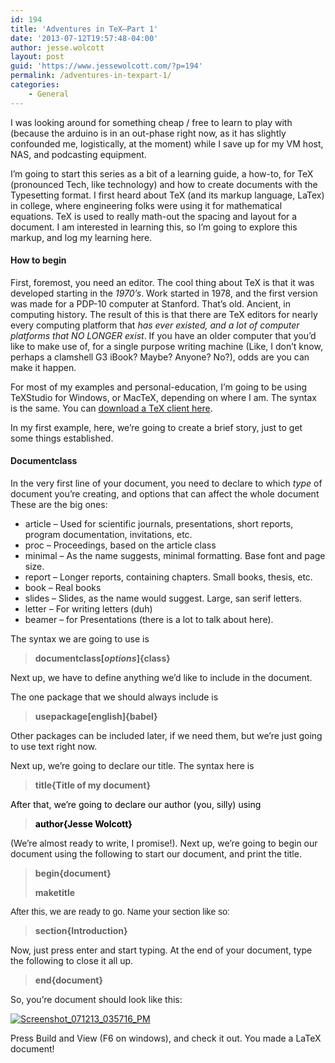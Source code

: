 ```yaml
---
id: 194
title: 'Adventures in TeX–Part 1'
date: '2013-07-12T19:57:48-04:00'
author: jesse.wolcott
layout: post
guid: 'https://www.jessewolcott.com/?p=194'
permalink: /adventures-in-texpart-1/
categories:
    - General
---
```


I was looking around for something cheap / free to learn to play with (because the arduino is in an out-phase right now, as it has slightly confounded me, logistically, at the moment) while I save up for my VM host, NAS, and podcasting equipment.

I’m going to start this series as a bit of a learning guide, a how-to, for TeX (pronounced Tech, like technology) and how to create documents with the Typesetting format. I first heard about TeX (and its markup language, LaTex) in college, where engineering folks were using it for mathematical equations. TeX is used to really math-out the spacing and layout for a document. I am interested in learning this, so I’m going to explore this markup, and log my learning here.

#### How to begin

First, foremost, you need an editor. The cool thing about TeX is that it was developed starting in the *1970’s*. Work started in 1978, and the first version was made for a PDP-10 computer at Stanford. That’s old. Ancient, in computing history. The result of this is that there are TeX editors for nearly every computing platform that *has ever existed, and a lot of computer platforms that NO LONGER exist*. If you have an older computer that you’d like to make use of, for a single purpose writing machine (Like, I don’t know, perhaps a clamshell G3 iBook? Maybe? Anyone? No?), odds are you can make it happen.

For most of my examples and personal-education, I’m going to be using TeXStudio for Windows, or MacTeX, depending on where I am. The syntax is the same. You can [download a TeX client here](http://latex-project.org/ftp.html).

In my first example, here, we’re going to create a brief story, just to get some things established.

#### Documentclass

In the very first line of your document, you need to declare to which *type* of document you’re creating, and options that can affect the whole document These are the big ones:

- article – Used for scientific journals, presentations, short reports, program documentation, invitations, etc.
- proc – Proceedings, based on the article class
- minimal – As the name suggests, minimal formatting. Base font and page size.
- report – Longer reports, containing chapters. Small books, thesis, etc.
- book – Real books
- slides – Slides, as the name would suggest. Large, san serif letters.
- letter – For writing letters (duh)
- beamer – for Presentations (there is a lot to talk about here).

The syntax we are going to use is

> **documentclass\[*options*\]{class}**

Next up, we have to define anything we’d like to include in the document.

The one package that we should always include is

> **usepackage\[english\]{babel}**

Other packages can be included later, if we need them, but we’re just going to use text right now.

Next up, we’re going to declare our title. The syntax here is

> **title{Title of my document}**

<font color="#000000">After that, we’re going to declare our author (you, silly) using </font>

> <font color="#000000">**author{Jesse Wolcott}**</font>

(We’re almost ready to write, I promise!). Next up, we’re going to begin our document using the following to start our document, and print the title.

> **begin{document}**
> 
> **maketitle**

<font face="Helvetica" style="background-color: #ffffff">After this, we are ready to go. Name your section like so:</font>

> **section{Introduction}**

Now, just press enter and start typing. At the end of your document, type the following to close it all up.

> **end{document}**

So, you’re document should look like this:

[![Screenshot_071213_035716_PM](https://www.jessewolcott.com/wp-content/uploads/2013/07/Screenshot_071213_035716_PM_thumb.jpg "Screenshot_071213_035716_PM")](https://www.jessewolcott.com/wp-content/uploads/2013/07/Screenshot_071213_035716_PM.jpg)

Press Build and View (F6 on windows), and check it out. You made a LaTeX document!